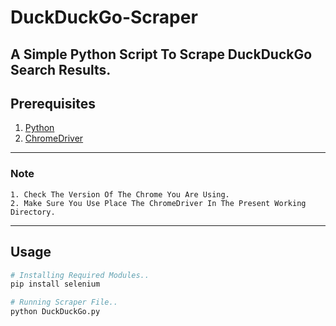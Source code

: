 # DuckDuckGo-Scraper
A Simple Python Script To Scrape DuckDuckGo Search Results.
-----
## Prerequisites
1. [Python](https://www.python.org/downloads/)
2. [ChromeDriver](https://chromedriver.chromium.org/downloads)
-----
### Note
```
1. Check The Version Of The Chrome You Are Using.
2. Make Sure You Use Place The ChromeDriver In The Present Working Directory.
```
-----
## Usage
```python
# Installing Required Modules..
pip install selenium

# Running Scraper File..
python DuckDuckGo.py
```
